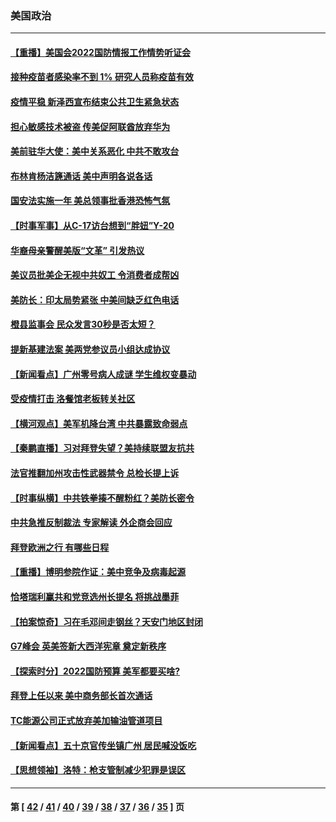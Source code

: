 ### 美国政治
---
#### [【重播】美国会2022国防情报工作情势听证会](../../pages/ncid1078159/n13015992.md) 
#### [接种疫苗者感染率不到 1% 研究人员称疫苗有效](../../pages/ncid1078159/n13013712.md) 
#### [疫情平稳 新泽西宣布结束公共卫生紧急状态](../../pages/ncid1078159/n13013846.md) 
#### [担心敏感技术被盗 传美促阿联酋放弃华为](../../pages/ncid1078159/n13016162.md) 
#### [美前驻华大使：美中关系恶化 中共不敢攻台](../../pages/ncid1078159/n13015946.md) 
#### [布林肯杨洁篪通话 美中声明各说各话](../../pages/ncid1078159/n13016055.md) 
#### [国安法实施一年 美总领事批香港恐怖气氛](../../pages/ncid1078159/n13015917.md) 
#### [【时事军事】从C-17访台想到“胖妞”Y-20](../../pages/ncid1078159/n13015780.md) 
#### [华裔母亲警醒美版“文革” 引发热议](../../pages/ncid1078159/n13015358.md) 
#### [美议员批美企无视中共奴工 令消费者成帮凶](../../pages/ncid1078159/n13014534.md) 
#### [美防长：印太局势紧张 中美间缺乏红色电话](../../pages/ncid1078159/n13014618.md) 
#### [橙县监事会 民众发言30秒是否太短？](../../pages/ncid1078159/n13014597.md) 
#### [提新基建法案 美两党参议员小组达成协议](../../pages/ncid1078159/n13014477.md) 
#### [【新闻看点】广州零号病人成谜 学生维权变暴动](../../pages/ncid1078159/n13013890.md) 
#### [受疫情打击 洛餐馆老板转关社区](../../pages/ncid1078159/n13014204.md) 
#### [【横河观点】美军机降台湾 中共暴露致命弱点](../../pages/ncid1078159/n13013976.md) 
#### [【秦鹏直播】习对拜登失望？美持续联盟友抗共](../../pages/ncid1078159/n13013956.md) 
#### [法官推翻加州攻击性武器禁令 总检长提上诉](../../pages/ncid1078159/n13013760.md) 
#### [【时事纵横】中共铁拳揍不醒粉红？美防长密令](../../pages/ncid1078159/n13013909.md) 
#### [中共急推反制裁法 专家解读 外企商会回应](../../pages/ncid1078159/n13013763.md) 
#### [拜登欧洲之行 有哪些日程](../../pages/ncid1078159/n13013493.md) 
#### [【重播】博明参院作证：美中竞争及病毒起源](../../pages/ncid1078159/n13013738.md) 
#### [恰塔瑞利赢共和党竞选州长提名 将挑战墨菲](../../pages/ncid1078159/n13013301.md) 
#### [【拍案惊奇】习在毛邓间走钢丝？天安门地区封闭](../../pages/ncid1078159/n13012450.md) 
#### [G7峰会 英美签新大西洋宪章 奠定新秩序](../../pages/ncid1078159/n13013351.md) 
#### [【探索时分】2022国防预算 美军都要买啥?](../../pages/ncid1078159/n13011009.md) 
#### [拜登上任以来 美中商务部长首次通话](../../pages/ncid1078159/n13012297.md) 
#### [TC能源公司正式放弃美加输油管道项目](../../pages/ncid1078159/n13011675.md) 
#### [【新闻看点】五十京官传坐镇广州 居民喊没饭吃](../../pages/ncid1078159/n13011232.md) 
#### [【思想领袖】洛特：枪支管制减少犯罪是误区](../../pages/ncid1078159/n12940574.md) 

---
#### 第 [ [42](./42.md) / [41](./41.md) / [40](./40.md) / [39](./39.md) / [38](./38.md) / [37](./37.md) / [36](./36.md) / [35](./35.md) ] 页
